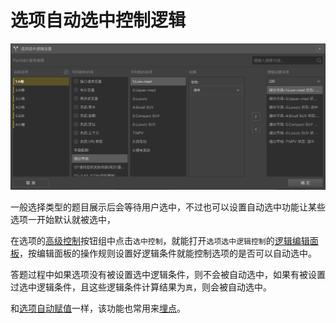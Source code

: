 # 选项自动选中控制逻辑

<img src='./images/option-logic.png'>

一般选择类型的题目展示后会等待用户选中，不过也可以设置自动选中功能让某些选项一开始默认就被选中，

在选项的[高级控制](../node-setting/option.md#高级控制)按钮组中点击`选中控制`，就能打开`选项选中逻辑控制`的[逻辑编辑面板](./logic-editor.md)，按编辑面板的操作规则设置好逻辑条件就能控制选项的是否可以自动选中。

答题过程中如果选项没有被设置选中逻辑条件，则不会被自动选中，如果有被设置过选中逻辑条件，且这些逻辑条件计算结果为`真`，则会被自动选中。

和[选项自动赋值](./opt-auto-input.md)一样，该功能也常用来[埋点](./opt-auto-input.md#埋点)。

